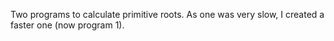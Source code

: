 Two programs to calculate primitive roots. As one was very slow, I created a faster one (now program 1).
